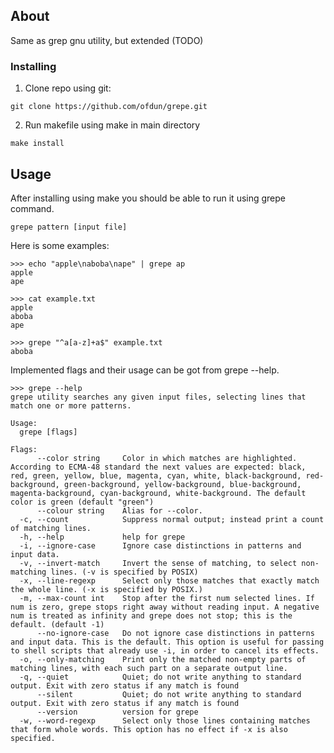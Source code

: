 ## About <a name = "about"></a>
Same as grep gnu utility, but extended (TODO)

### Installing

1. Clone repo using git:
```console
git clone https://github.com/ofdun/grepe.git
```
2. Run makefile using make in main directory
```console
make install
```

## Usage <a name="usage"></a>

After installing using make you should be able to run it using grepe command.

```console
grepe pattern [input file]
```

Here is some examples:

```console
>>> echo "apple\naboba\nape" | grepe ap
apple
ape
```

```console
>>> cat example.txt
apple
aboba
ape

>>> grepe "^a[a-z]+a$" example.txt
aboba
```

Implemented flags and their usage can be got from grepe --help.
```console
>>> grepe --help
grepe utility searches any given input files, selecting lines that match one or more patterns.

Usage:
  grepe [flags]

Flags:
      --color string     Color in which matches are highlighted. According to ECMA-48 standard the next values are expected: black, red, green, yellow, blue, magenta, cyan, white, black-background, red-background, green-background, yellow-background, blue-background, magenta-background, cyan-background, white-background. The default color is green (default "green")
      --colour string    Alias for --color.
  -c, --count            Suppress normal output; instead print a count of matching lines.
  -h, --help             help for grepe
  -i, --ignore-case      Ignore case distinctions in patterns and input data.
  -v, --invert-match     Invert the sense of matching, to select non-matching lines. (-v is specified by POSIX)
  -x, --line-regexp      Select only those matches that exactly match the whole line. (-x is specified by POSIX.)
  -m, --max-count int    Stop after the first num selected lines. If num is zero, grepe stops right away without reading input. A negative num is treated as infinity and grepe does not stop; this is the default. (default -1)
      --no-ignore-case   Do not ignore case distinctions in patterns and input data. This is the default. This option is useful for passing to shell scripts that already use -i, in order to cancel its effects.
  -o, --only-matching    Print only the matched non-empty parts of matching lines, with each such part on a separate output line.
  -q, --quiet            Quiet; do not write anything to standard output. Exit with zero status if any match is found
      --silent           Quiet; do not write anything to standard output. Exit with zero status if any match is found
      --version          version for grepe
  -w, --word-regexp      Select only those lines containing matches that form whole words. This option has no effect if -x is also specified.
```

